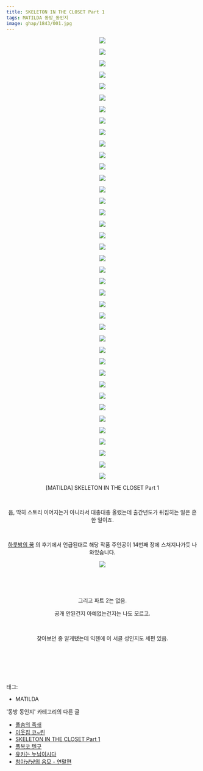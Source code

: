 ```yaml
---
title: SKELETON IN THE CLOSET Part 1
tags: MATILDA 동방_동인지
image: ghap/1843/001.jpg
---
```

<div class="article">
<p style="text-align: center; clear: none; float: none;"><img src="{{ site.nasurl }}/ghap/1843/001.jpg"/></p>
<p style="text-align: center; clear: none; float: none;"><img src="{{ site.nasurl }}/ghap/1843/002.jpg"/></p>
<p style="text-align: center; clear: none; float: none;"><img src="{{ site.nasurl }}/ghap/1843/003.jpg"/></p>
<p style="text-align: center; clear: none; float: none;"><img src="{{ site.nasurl }}/ghap/1843/004.jpg"/></p>
<p style="text-align: center; clear: none; float: none;"><img src="{{ site.nasurl }}/ghap/1843/005.jpg"/></p>
<p style="text-align: center; clear: none; float: none;"><img src="{{ site.nasurl }}/ghap/1843/006.jpg"/></p>
<p style="text-align: center; clear: none; float: none;"><img src="{{ site.nasurl }}/ghap/1843/007.jpg"/></p>
<p style="text-align: center; clear: none; float: none;"><img src="{{ site.nasurl }}/ghap/1843/008.jpg"/></p>
<p style="text-align: center; clear: none; float: none;"><img src="{{ site.nasurl }}/ghap/1843/009.jpg"/></p>
<p style="text-align: center; clear: none; float: none;"><img src="{{ site.nasurl }}/ghap/1843/010.jpg"/></p>
<p style="text-align: center; clear: none; float: none;"><img src="{{ site.nasurl }}/ghap/1843/011.jpg"/></p>
<p style="text-align: center; clear: none; float: none;"><img src="{{ site.nasurl }}/ghap/1843/012.jpg"/></p>
<p style="text-align: center; clear: none; float: none;"><img src="{{ site.nasurl }}/ghap/1843/013.jpg"/></p>
<p style="text-align: center; clear: none; float: none;"><img src="{{ site.nasurl }}/ghap/1843/014.jpg"/></p>
<p style="text-align: center; clear: none; float: none;"><img src="{{ site.nasurl }}/ghap/1843/015.jpg"/></p>
<p style="text-align: center; clear: none; float: none;"><img src="{{ site.nasurl }}/ghap/1843/016.jpg"/></p>
<p style="text-align: center; clear: none; float: none;"><img src="{{ site.nasurl }}/ghap/1843/017.jpg"/></p>
<p style="text-align: center; clear: none; float: none;"><img src="{{ site.nasurl }}/ghap/1843/018.jpg"/></p>
<p style="text-align: center; clear: none; float: none;"><img src="{{ site.nasurl }}/ghap/1843/019.jpg"/></p>
<p style="text-align: center; clear: none; float: none;"><img src="{{ site.nasurl }}/ghap/1843/020.jpg"/></p>
<p style="text-align: center; clear: none; float: none;"><img src="{{ site.nasurl }}/ghap/1843/021.jpg"/></p>
<p style="text-align: center; clear: none; float: none;"><img src="{{ site.nasurl }}/ghap/1843/022.jpg"/></p>
<p style="text-align: center; clear: none; float: none;"><img src="{{ site.nasurl }}/ghap/1843/023.jpg"/></p>
<p style="text-align: center; clear: none; float: none;"><img src="{{ site.nasurl }}/ghap/1843/024.jpg"/></p>
<p style="text-align: center; clear: none; float: none;"><img src="{{ site.nasurl }}/ghap/1843/025.jpg"/></p>
<p style="text-align: center; clear: none; float: none;"><img src="{{ site.nasurl }}/ghap/1843/026.jpg"/></p>
<p style="text-align: center; clear: none; float: none;"><img src="{{ site.nasurl }}/ghap/1843/027.jpg"/></p>
<p style="text-align: center; clear: none; float: none;"><img src="{{ site.nasurl }}/ghap/1843/028.jpg"/></p>
<p style="text-align: center; clear: none; float: none;"><img src="{{ site.nasurl }}/ghap/1843/029.jpg"/></p>
<p style="text-align: center; clear: none; float: none;"><img src="{{ site.nasurl }}/ghap/1843/030.jpg"/></p>
<p style="text-align: center; clear: none; float: none;"><img src="{{ site.nasurl }}/ghap/1843/031.jpg"/></p>
<p style="text-align: center; clear: none; float: none;"><img src="{{ site.nasurl }}/ghap/1843/032.jpg"/></p>
<p style="text-align: center; clear: none; float: none;"><img src="{{ site.nasurl }}/ghap/1843/033.jpg"/></p>
<p style="text-align: center; clear: none; float: none;"><img src="{{ site.nasurl }}/ghap/1843/034.jpg"/></p>
<p style="text-align: center; clear: none; float: none;"><img src="{{ site.nasurl }}/ghap/1843/035.jpg"/></p>
<p style="text-align: center; clear: none; float: none;"><img src="{{ site.nasurl }}/ghap/1843/036.jpg"/></p>
<p style="text-align: center; clear: none; float: none;"><img src="{{ site.nasurl }}/ghap/1843/037.jpg"/></p>
<p style="text-align: center; clear: none; float: none;"><img src="{{ site.nasurl }}/ghap/1843/038.jpg"/></p>
<p style="text-align: center; clear: none; float: none;"><img src="{{ site.nasurl }}/ghap/1843/039.jpg"/></p>
<p style="text-align: center; clear: none; float: none;">[MATILDA] SKELETON IN THE CLOSET Part 1</p>
<p style="text-align: center; clear: none; float: none;"><br/></p>
<p style="text-align: center; clear: none; float: none;">음, 딱히 스토리 이어지는거 아니라서 대충대충 올렸는데 출간년도가 뒤집히는 일은 흔한 일이죠.</p>
<p style="text-align: center; clear: none; float: none;"><br/></p>
<p style="text-align: center; clear: none; float: none;"><a class="tx-link" href="http://ghaptouhou.tistory.com/1782" target="_blank">하룻밤의 꿈</a> 의 후기에서 언급된대로 해당 작품 주인공이 14번째 장에 스쳐지나가듯 나와있습니다.</p>
<p style="text-align: center; clear: none; float: none;"><img src="{{ site.nasurl }}/ghap/1843/040.jpg"/></p>
<p style="text-align: center; clear: none; float: none;"><br/></p>
<p style="text-align: center; clear: none; float: none;"><br/></p>
<p style="text-align: center; clear: none; float: none;">그리고 파트 2는 없음.</p>
<p style="text-align: center; clear: none; float: none;">공개 안된건지 아예없는건지는 나도 모르고.</p>
<p style="text-align: center; clear: none; float: none;"><br/></p>
<p style="text-align: center; clear: none; float: none;">찾아보던 중 알게됐는데 익헨에 이 서클 성인지도 세편 있음.</p>
<p style="text-align: center; clear: none; float: none;"><br/></p>
<p style="text-align: center; clear: none; float: none;"><br/></p>
<p><br/></p>
</div><div class="tagTrail">
<p>태그: </p>
<ul>
<li>MATILDA</li>
</ul>
</div><div class="another">
<p>'동방 동인지' 카테고리의 다른 글</p>
<ul>
<li><a href="/2016-08-26-ghap_1845">풀솜의 족쇄</a></li>
<li><a href="/2016-08-26-ghap_1844">이웃집 코~린</a></li>
<li><a href="/2016-08-26-ghap_1843">SKELETON IN THE CLOSET Part 1</a></li>
<li><a href="/2016-08-26-ghap_1842">풀복코 텐구</a></li>
<li><a href="/2016-08-26-ghap_1841">유카는 누님이시다</a></li>
<li><a href="/2016-08-26-ghap_1840">청아냥냥의 음모 - 연말편</a></li>
</ul>
</div><div class="cb_module cb_fluid">
<div class="cb_wrt cb_profile">
</div><!-- commentList close -->
</div>
